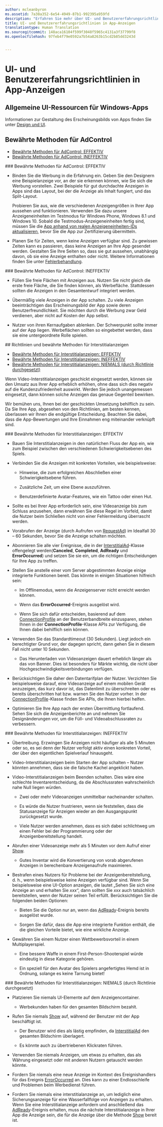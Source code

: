```yaml
---
author: mcleanbyron
ms.assetid: 7a38a352-6e54-4949-87b1-992395a959fd
description: "Erfahren Sie mehr über UI- und Benutzererfahrungsrichtlinien in App-Anzeigen."
title: UI- und Benutzererfahrungsrichtlinien in App-Anzeigen
translationtype: Human Translation
ms.sourcegitcommit: 148aca16104f599f3048f5965c4131a3f37799f8
ms.openlocfilehash: 97feb4f79e0592a7b54a8263b15cd2b85dd3243d


---
```


# <a name="ui-and-user-experience-guidelines-for-ads-in-apps"></a>UI- und Benutzererfahrungsrichtlinien in App-Anzeigen


## <a name="general-ui-resources-for-windows-apps"></a>Allgemeine UI-Ressourcen für Windows-Apps

Informationen zur Gestaltung des Erscheinungsbilds von Apps finden Sie unter [Design und UI](https://developer.microsoft.com/windows/design).

## <a name="adcontrol-best-practices"></a>Bewährte Methoden für AdControl

* [Bewährte Methoden für AdControl: EFFEKTIV](#adcontrolbestpracticesdo10)
* [Bewährte Methoden für AdControl: INEFFEKTIV](#adcontrolbestpracticesdont10)

<span id="adcontrolbestpracticesdo10"/>
### <a name="adcontrol-best-practices-do"></a>Bewährte Methoden für AdControl: EFFEKTIV

* Binden Sie die Werbung in die Erfahrung ein. Geben Sie den Designern eine Beispielanzeige vor, an der sie erkennen können, wie Sie sich die Werbung vorstellen. Zwei Beispiele für gut durchdachte Anzeigen in Apps sind das Layout, bei der die Anzeige als Inhalt fungiert, und das Split-Layout.

  Probieren Sie aus, wie die verschiedenen Anzeigengrößen in Ihrer App aussehen und funktionieren. Verwenden Sie dazu unsere Anzeigeneinheiten im Testmodus für Windows Phone, Windows 8.1 und Windows 10. Sobald die Testmodus-Anzeigeneinheiten fertig sind, müssen Sie die [App anhand von realen Anzeigeneinheiten-IDs aktualisieren](set-up-ad-units-in-your-app.md), bevor Sie die App zur Zertifizierung übermitteln.

* Planen Sie für Zeiten, wenn keine Anzeigen verfügbar sind. Zu gewissen Zeiten kann es passieren, dass keine Anzeigen an Ihre App gesendet werden. Gestalten Sie Ihre Seiten so, dass sie gut aussehen, unabhängig davon, ob sie eine Anzeige enthalten oder nicht. Weitere Informationen finden Sie unter [Fehlerbehandlung](error-handling-with-advertising-libraries.md).

<span id="adcontrolbestpracticesdont10"/>
### <a name="adcontrol-best-practices-dont"></a>Bewährte Methoden für AdControl: INEFFEKTIV

* Füllen Sie freie Flächen mit Anzeigen aus. Nutzen Sie nicht gleich die erste freie Fläche, die Sie finden können, als Werbefläche. Stattdessen sollten die Anzeigen in den Gesamtentwurf integriert werden.

* Übermäßig viele Anzeigen in der App schalten. Zu viele Anzeigen beeinträchtigen das Erscheinungsbild der App sowie deren Benutzerfreundlichkeit. Sie möchten durch die Werbung zwar Geld verdienen, aber nicht auf Kosten der App selbst.

* Nutzer von ihren Kernaufgaben ablenken. Der Schwerpunkt sollte immer auf der App liegen. Werbeflächen sollten so eingebettet werden, dass sie eine untergeordnete Rolle spielen.

<span id="interstitialbestpractices10"/>
## <a name="interstitial-best-practices-and-policies"></a>Richtlinien und bewährte Methoden für Interstitialanzeigen

* [Bewährte Methoden für Interstitialanzeigen: EFFEKTIV](#interstitialbestpracticesdo10)
* [Bewährte Methoden für Interstitialanzeigen: INEFFEKTIV](#interstitialbestpracticesavoid10)
* [Bewährte Methoden für Interstitialanzeigen: NIEMALS (durch Richtlinie durchgesetzt)](#interstitialbestpracticesnever10)

Wenn Video-Interstitialanzeigen geschickt eingesetzt werden, können sie den Umsatz aus Ihrer App erheblich erhöhen, ohne dass sich dies negativ auf die Kundenzufriedenheit auswirkt. Werden Sie jedoch unangemessen eingesetzt, dann können solche Anzeigen das genaue Gegenteil bewirken.

Wir bemühen uns, Ihnen bei der geschickten Umsetzung behilflich zu sein. Da Sie Ihre App, abgesehen von den Richtlinien, am besten kennen, überlassen wir Ihnen die endgültige Entscheidung. Beachten Sie dabei, dass die App-Bewertungen und Ihre Einnahmen eng miteinander verknüpft sind.

<span id="interstitialbestpracticesdo10"/>
### <a name="interstitial-best-practices-do"></a>Bewährte Methoden für Interstitialanzeigen: EFFEKTIV

* Bauen Sie Interstitialanzeigen in den natürlichen Fluss der App ein, wie zum Beispiel zwischen den verschiedenen Schwierigkeitsebenen des Spiels.

* Verbinden Sie die Anzeigen mit konkreten Vorteilen, wie beispielsweise:

    * Hinweise, die zum erfolgreichen Abschließen einer Schwierigkeitsebene führen.

    * Zusätzliche Zeit, um eine Ebene auszuführen.

    * Benutzerdefinierte Avatar-Features, wie ein Tattoo oder einen Hut.

* Sollte es bei Ihrer App erforderlich sein, eine Videoanzeige bis zum Schluss anzusehen, dann erwähnen Sie diese Regel im Vorfeld, damit die Nutzer beim Schließen nicht von einer Fehlermeldung überrascht werden.

* Vorabrufen der Anzeige (durch Aufrufen von [RequestAd](https://msdn.microsoft.com/library/windows/apps/microsoft.advertising.winrt.ui.interstitialad.requestad.aspx)) im Idealfall 30 – 60 Sekunden, bevor Sie die Anzeige schalten möchten.

* Abonnieren Sie alle vier Ereignisse, die in der [InterstitialAd](https://msdn.microsoft.com/library/windows/apps/microsoft.advertising.winrt.ui.interstitialad.aspx)-Klasse offengelegt werden(**Canceled**, **Completed**, **AdReady** und **ErrorOccurred**) und setzen Sie sie ein, um die richtigen Entscheidungen für Ihre App zu treffen.

* Stellen Sie anstelle einer vom Server abgestimmten Anzeige einige integrierte Funktionen bereit. Das könnte in einigen Situationen hilfreich sein:

    * Im Offlinemodus, wenn die Anzeigenserver nicht erreicht werden können.

    * Wenn das **ErrorOccurred**-Ereignis ausgelöst wird.

    * Wenn Sie sich dafür entscheiden, basierend auf dem [ConnectionProfile](https://msdn.microsoft.com/library/windows/apps/windows.networking.connectivity.connectionprofile.aspx) an der Benutzerbandbreite einzusparen, stehen Ihnen in der **ConnectionProfile**-Klasse APIs zur Verfügung, die Ihnen dabei behilflich sein können.

* Verwenden Sie das Standardtimeout (30 Sekunden). Liegt jedoch ein berechtigter Grund vor, der dagegen spricht, dann gehen Sie in diesem Fall nicht unter 10 Sekunden.

    * Das Herunterladen von Videoanzeigen dauert erheblich länger als das von Banner. Dies ist besonders für Märkte wichtig, die nicht über Hochgeschwindigkeitsverbindungen verfügen.

<span/>

* Berücksichtigen Sie daher den Datentarifplan der Nutzer. Verzichten Sie beispielsweise darauf, eine Videoanzeige auf einem mobilen Gerät anzuzeigen, das kurz davor ist, das Datenlimit zu überschreiten oder es bereits überschritten hat bzw. warnen Sie den Nutzer vorher. In der [ConnectionProfile](https://msdn.microsoft.com/library/windows/apps/windows.networking.connectivity.connectionprofile.aspx)-Klasse finden Sie APIs, die Ihnen hierbei helfen.

* Optimieren Sie Ihre App nach der ersten Übermittlung fortlaufend. Sehen Sie sich die Anzeigenberichte an und nehmen Sie Designänderungen vor, um die Füll- und Videoabschlussraten zu verbessern.

<span id="interstitialbestpracticesavoid10"/>
### <a name="interstitial-best-practices-avoid"></a>Bewährte Methoden für Interstitialanzeigen: INEFFEKTIV

* Übertreibung. Erzwingen Sie Anzeigen nicht häufiger als alle 5 Minuten oder so, es sei denn der Nutzer verfolgt aktiv einen konkreten Vorteil, der über den eigentlichen Spielverlauf hinausgeht.

* Video-Interstitialanzeigen beim Starten der App schalten – Nutzer könnten annehmen, dass sie die falsche Kachel angeklickt haben.

* Video-Interstitialanzeigen beim Beenden schalten. Dies wäre eine schlechte Inventarentscheidung, da die Abschlussraten wahrscheinlich nahe Null liegen würden.

    * Zwei oder mehr Videoanzeigen unmittelbar nacheinander schalten.

    * Es würde die Nutzer frustrieren, wenn sie feststellen, dass die Statusanzeige für Anzeigen wieder an den Ausgangspunkt zurückgesetzt wurde.

    * Viele Nutzer werden annehmen, dass es sich dabei schlichtweg um einen Fehler bei der Programmierung oder der Anzeigenbereitstellung handelt.

* Abrufen einer Videoanzeige mehr als 5 Minuten vor dem Aufruf einer [Show](https://msdn.microsoft.com/library/windows/apps/microsoft.advertising.winrt.ui.interstitialad.show.aspx).

  * Gutes Inventar wird die Konvertierung von vorab abgerufenen Anzeigen in berechenbare Anzeigenaufrufe maximieren.

<span/>

* Bestrafen eines Nutzers für Probleme bei der Anzeigenbereitstellung, d. h., wenn beispielsweise keine Anzeigen verfügbar sind. Wenn Sie beispielsweise eine UI-Option anzeigen, die lautet „Sehen Sie sich eine Anzeige an und erhalten Sie *xxx*“, dann sollten Sie *xxx* auch tatsächlich bereitstellen, wenn der Nutzer seinen Teil erfüllt. Berücksichtigen Sie die folgenden beiden Optionen:

    * Bieten Sie die Option nur an, wenn das [AdReady](https://msdn.microsoft.com/library/windows/apps/microsoft.advertising.winrt.ui.interstitialad.adready.aspx)-Ereignis bereits ausgelöst wurde.

    * Sorgen Sie dafür, dass die App eine integrierte Funktion enthält, die die gleichen Vorteile bietet, wie eine wirkliche Anzeige.

* Gewähren Sie einem Nutzer einen Wettbewerbsvorteil in einem Multiplayerspiel.

    * Eine bessere Waffe in einem First-Person-Shooterspiel würde eindeutig in diese Kategorie gehören.

    * Ein speziell für den Avatar des Spielers angefertigtes Hemd ist in Ordnung, solange es keine Tarnung bietet!

<span id="interstitialbestpracticesnever10"/>
### <a name="interstitial-best-practices-never-policy-enforced"></a>Bewährte Methoden für Interstitialanzeigen: NIEMALS (durch Richtlinie durchgesetzt)

* Platzieren Sie niemals UI-Elemente auf dem Anzeigencontainer.

    * Werbekunden haben für den gesamten Bildschirm bezahlt.

<span/>

* Rufen Sie niemals [Show](https://msdn.microsoft.com/library/windows/apps/microsoft.advertising.winrt.ui.interstitialad.show.aspx) auf, während der Benutzer mit der App beschäftigt ist.

    * Der Benutzer wird dies als lästig empfinden, da [InterstitialAd](https://msdn.microsoft.com/library/windows/apps/microsoft.advertising.winrt.ui.interstitialad.aspx) den gesamten Bildschirm überlagert.

    * Es könnte auch zu übertriebenen Klickraten führen.

* Verwenden Sie niemals Anzeigen, um etwas zu erhalten, das als Währung eingesetzt oder mit anderen Nutzern getauscht werden könnte.

* Fordern Sie niemals eine neue Anzeige im Kontext des Ereignishandlers für das Ereignis [ErrorOccurred](https://msdn.microsoft.com/library/windows/apps/microsoft.advertising.winrt.ui.interstitialad.erroroccurred.aspx) an. Dies kann zu einer Endlosschleife und Problemen beim Werbedienst führen.

* Fordern Sie niemals eine interstitialanzeige an, um lediglich eine Sicherungsanzeige für eine Wasserfallfolge von Anzeigen zu erhalten. Wenn Sie eine Interstitialanzeige anfordern und anschließend das [AdReady](https://msdn.microsoft.com/library/windows/apps/microsoft.advertising.winrt.ui.interstitialad.adready.aspx)-Ereignis erhalten, muss die nächste Interstitialanzeige in Ihrer App die Anzeige sein, die für die Anzeige über die Methode [Show](https://msdn.microsoft.com/library/windows/apps/microsoft.advertising.winrt.ui.interstitialad.show.aspx) bereit ist.

 

 



<!--HONumber=Dec16_HO1-->


